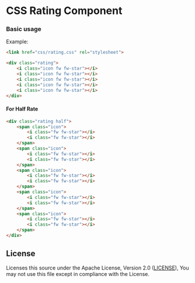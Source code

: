 # CSS Rating Component

### Basic usage

Example:

```html
<link href="css/rating.css" rel="stylesheet">
```

```html
<div class="rating">
    <i class="icon fw fw-star"></i>
    <i class="icon fw fw-star"></i>
    <i class="icon fw fw-star"></i>
    <i class="icon fw fw-star"></i>
    <i class="icon fw fw-star"></i>
</div>
```

#### For Half Rate

```html
<div class="rating half">
    <span class="icon">
        <i class="fw fw-star"></i>
        <i class="fw fw-star"></i>
    </span>
    <span class="icon">
        <i class="fw fw-star"></i>
        <i class="fw fw-star"></i>
    </span>
    <span class="icon">
        <i class="fw fw-star"></i>
        <i class="fw fw-star"></i>
    </span>
    <span class="icon">
        <i class="fw fw-star"></i>
        <i class="fw fw-star"></i>
    </span>
    <span class="icon">
        <i class="fw fw-star"></i>
        <i class="fw fw-star"></i>
    </span>
</div>
```

## License

Licenses this source under the Apache License, Version 2.0 ([LICENSE](LICENSE)), You may not use this file except in compliance with the License.
